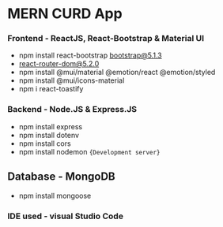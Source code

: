 # MERN CURD App
### Frontend - ReactJS, React-Bootstrap & Material UI
- npm install react-bootstrap bootstrap@5.1.3
- react-router-dom@5.2.0
- npm install @mui/material @emotion/react @emotion/styled
- npm install @mui/icons-material
- npm i react-toastify
### Backend - Node.JS & Express.JS
- npm install express 
- npm install dotenv
- npm install cors
- npm install nodemon ```{Development server}```
## Database - MongoDB
- npm install mongoose
### IDE used - visual Studio Code